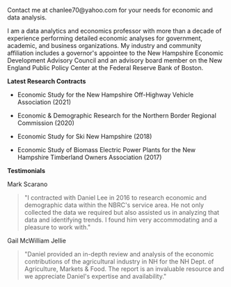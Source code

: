 Contact me at chanlee70\@yahoo.com for your needs for economic and data
analysis.

I am a data analytics and economics professor with more than a decade of
experience performing detailed economic analyses for government,
academic, and business organizations. My industry and community affiliation
includes a governor's appointee to the New Hampshire Economic
Development Advisory Council and an advisory board member on the New
England Public Policy Center at the Federal Reserve Bank of Boston.

**Latest Research Contracts**

-   Economic Study for the New Hampshire Off-Highway Vehicle Association
    (2021)

-   Economic & Demographic Research for the Northern Border Regional
    Commission (2020)

-   Economic Study for Ski New Hampshire (2018)

-   Economic Study of Biomass Electric Power Plants for the New
    Hampshire Timberland Owners Association (2017)

**Testimonials**

Mark Scarano

> "I contracted with Daniel Lee in 2016 to research economic and
> demographic data within the NBRC's service area. He not only collected
> the data we required but also assisted us in analyzing that data and
> identifying trends. I found him very accommodating and a pleasure to
> work with."

Gail McWilliam Jellie

> "Daniel provided an in-depth review and analysis of the economic
> contributions of the agricultural industry in NH for the NH Dept. of
> Agriculture, Markets & Food. The report is an invaluable resource and
> we appreciate Daniel's expertise and availability."